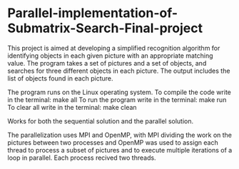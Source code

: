 # Parallel-implementation-of-Submatrix-Search-Final-project
This project is aimed at developing a simplified recognition algorithm for identifying objects in each given picture with an appropriate matching value. The program takes a set of pictures and a set of objects, and searches for three different objects in each picture. The output includes the list of objects found in each picture.

The program runs on the Linux operating system.
To compile the code write in the terminal: make all
To run the program write in the terminal: make run
To clear all write in the terminal: make clean

Works for both the sequential solution and the parallel solution.

The parallelization uses MPI and OpenMP, with MPI dividing the work on the pictures between two processes
and OpenMP was used to assign each thread to process a subset of pictures and to execute multiple iterations of a loop in parallel.
Each process recived two threads.
